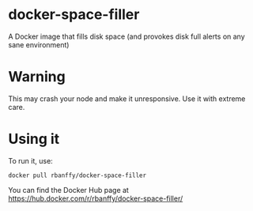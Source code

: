 # docker-space-filler
A Docker image that fills disk space (and provokes disk full alerts on
any sane environment)

# Warning #
This may crash your node and make it unresponsive. Use it with extreme
care.

# Using it #

To run it, use: 

```
docker pull rbanffy/docker-space-filler
```

You can find the Docker Hub page at https://hub.docker.com/r/rbanffy/docker-space-filler/
